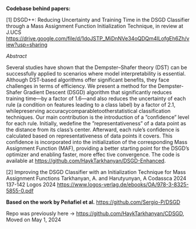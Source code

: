 **Codebase behind papers:** 

[1] DSGD++: Reducing Uncertainty and Training Time in the DSGD Classifier through a Mass Assignment Function Initialization Technique, in review at J.UCS 
https://drive.google.com/file/d/1doJSTP_MiDnNVe34oQDQm4ILofgEh6Zh/view?usp=sharing

_Abstract_ 

Several studies have shown that the Dempster–Shafer theory (DST) can be successfully
applied to scenarios where model interpretability is essential. Although DST-based algorithms
offer significant benefits, they face challenges in terms of efficiency. We present a method for the
Dempster-Shafer Gradient Descent (DSGD) algorithm that significantly reduces training time—by
a factor of 1.6—and also reduces the uncertainty of each rule (a condition on features leading to a
class label) by a factor of 2.1, whilepreserving accuracycomparabletootherstatistical classification
techniques. Our main contribution is the introduction of a ”confidence” level for each rule. Initially,
wedefine the ”representativeness” of a data point as the distance from its class’s center. Afterward,
each rule’s confidence is calculated based on representativeness of data points it covers. This
confidence is incorporated into the initialization of the corresponding Mass Assignment Function
(MAF), providing a better starting point for the DSGD’s optimizer and enabling faster, more effec
tive convergence. The code is available at https://github.com/HaykTarkhanyan/DSGD-Enhanced.


[2] Improving the DSGD Classifier with an Initialization Technique for Mass Assignment Functions Tarkhanyan, A. and Harutyunyan, A Codassca 2024 137-142 Logos 2024 
https://www.logos-verlag.de/ebooks/OA/978-3-8325-5855-0.pdf


**Based on the work by Peñafiel et al.** https://github.com/Sergio-P/DSGD

Repo was previously here -> https://github.com/HaykTarkhanyan/CDSGD, 
Moved on May 1, 2024
